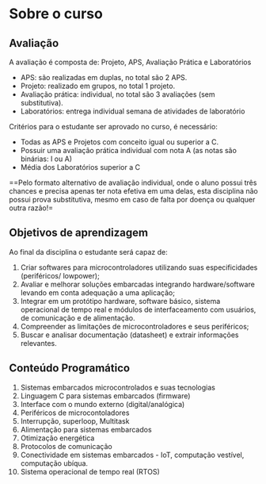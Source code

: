 # Sobre o curso

## Avaliação

A avaliação é composta de: Projeto, APS, Avaliação Prática e Laboratórios

- APS: são realizadas em duplas, no total são 2 APS.
- Projeto: realizado em grupos, no total 1 projeto.
- Avaliação prática: individual, no total são 3 avaliações (sem substitutiva).
- Laboratórios: entrega individual semana de atividades de laboratório

Critérios para o estudante ser aprovado no curso, é necessário:

- Todas as APS e Projetos com conceito igual ou superior a C.
- Possuir uma avaliação prática individual com nota A (as notas são binárias: I ou A)
- Média dos Laboratórios superior a C

==Pelo formato alternativo de avaliação individual, onde o aluno possui três chances e precisa apenas ter nota efetiva em uma delas, esta disciplina não possui prova substitutiva, mesmo em caso de falta por doença ou qualquer outra razão!=

## Objetivos de aprendizagem 

Ao final da disciplina o estudante será capaz de:

1.  Criar softwares para microcontroladores utilizando suas especificidades (periféricos/ lowpower);
1.  Avaliar e melhorar soluções embarcadas integrando hardware/software levando em conta adequação a uma aplicação;
1.  Integrar em um protótipo hardware, software básico, sistema operacional de tempo real e módulos de interfaceamento com usuários, de comunicação e de alimentação.
1.  Compreender as limitações de microcontroladores e seus periféricos;
1.  Buscar e analisar documentação (datasheet) e extrair informações relevantes.

## Conteúdo Programático

1.  Sistemas embarcados microcontrolados e suas tecnologias
1.  Linguagem C para sistemas embarcados (firmware)
1.  Interface com o mundo externo (digital/analógica)
1.  Periféricos de microcontoladores
1.  Interrupção, superloop, Multitask
1.  Alimentação para sistemas embarcados
1.  Otimização energética
1.  Protocolos de comunicação
1.  Conectividade em sistemas embarcados - IoT, computação vestível, computação ubíqua.
1.  Sistema operacional de tempo real (RTOS)

